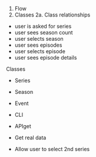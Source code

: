 1. Flow
2. Classes
  2a. Class relationships
- user is asked for series
- user sees season count
- user selects season
- user sees episodes
- user selects episode
- user sees episode details

Classes
- Series
- Season
- Event
- CLI
- APIget


- Get real data
- Allow user to select 2nd series